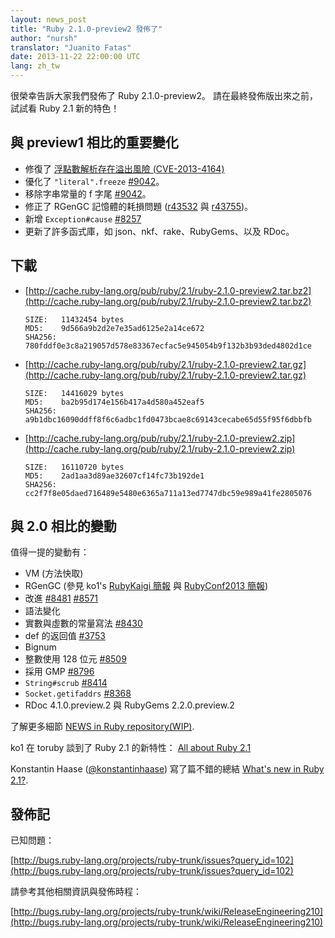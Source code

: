 ```yaml
---
layout: news_post
title: "Ruby 2.1.0-preview2 發佈了"
author: "nursh"
translator: "Juanito Fatas"
date: 2013-11-22 22:00:00 UTC
lang: zh_tw
---
```


很榮幸告訴大家我們發佈了 Ruby 2.1.0-preview2。
請在最終發佈版出來之前，試試看 Ruby 2.1 新的特色！

## 與 preview1 相比的重要變化

* 修復了 [浮點數解析存在溢出風險 (CVE-2013-4164)](https://www.ruby-lang.org/zh_tw/news/2013/11/22/heap-overflow-in-floating-point-parsing-cve-2013-4164/)
* 優化了 `"literal".freeze` [#9042](https://bugs.ruby-lang.org/issues/9042)。
* 移除字串常量的 f 字尾 [#9042](https://bugs.ruby-lang.org/issues/9042)。
* 修正了 RGenGC 記憶體的耗損問題 ([r43532](http://svn.ruby-lang.org/cgi-bin/viewvc.cgi?view=rev&revision=43532) 與 [r43755](http://svn.ruby-lang.org/cgi-bin/viewvc.cgi?view=rev&revision=43755))。
* 新增 `Exception#cause` [#8257](https://bugs.ruby-lang.org/issues/8257)
* 更新了許多函式庫，如 json、nkf、rake、RubyGems、以及 RDoc。

## 下載

* [http://cache.ruby-lang.org/pub/ruby/2.1/ruby-2.1.0-preview2.tar.bz2](http://cache.ruby-lang.org/pub/ruby/2.1/ruby-2.1.0-preview2.tar.bz2)

      SIZE:   11432454 bytes
      MD5:    9d566a9b2d2e7e35ad6125e2a14ce672
      SHA256: 780fddf0e3c8a219057d578e83367ecfac5e945054b9f132b3b93ded4802d1ce

* [http://cache.ruby-lang.org/pub/ruby/2.1/ruby-2.1.0-preview2.tar.gz](http://cache.ruby-lang.org/pub/ruby/2.1/ruby-2.1.0-preview2.tar.gz)

      SIZE:   14416029 bytes
      MD5:    ba2b95d174e156b417a4d580a452eaf5
      SHA256: a9b1dbc16090ddff8f6c6adbc1fd0473bcae8c69143cecabe65d55f95f6dbbfb

* [http://cache.ruby-lang.org/pub/ruby/2.1/ruby-2.1.0-preview2.zip](http://cache.ruby-lang.org/pub/ruby/2.1/ruby-2.1.0-preview2.zip)

      SIZE:   16110720 bytes
      MD5:    2ad1aa3d89ae32607cf14fc73b192de1
      SHA256: cc2f7f8e05daed716489e5480e6365a711a13ed7747dbc59e989a41fe2805076

## 與 2.0 相比的變動

值得一提的變動有：

* VM (方法快取)
* RGenGC (參見 ko1's [RubyKaigi 簡報](http://rubykaigi.org/2013/talk/S73) 與 [RubyConf2013 簡報](http://www.atdot.net/~ko1/activities/rubyconf2013-ko1_pub.pdf))
* 改進 [#8481](https://bugs.ruby-lang.org/issues/8481) [#8571](https://bugs.ruby-lang.org/issues/8571)
* 語法變化
 * 實數與虛數的常量寫法 [#8430](https://bugs.ruby-lang.org/issues/8430)
 * def 的返回值 [#3753](https://bugs.ruby-lang.org/issues/3753)
* Bignum
 * 整數使用 128 位元 [#8509](https://bugs.ruby-lang.org/issues/8509)
 * 採用 GMP [#8796](https://bugs.ruby-lang.org/issues/8796)
* `String#scrub` [#8414](https://bugs.ruby-lang.org/issues/8414)
* `Socket.getifaddrs` [#8368](https://bugs.ruby-lang.org/issues/8368)
* RDoc 4.1.0.preview.2 與 RubyGems 2.2.0.preview.2

了解更多細節 [NEWS in Ruby repository(WIP)](https://github.com/ruby/ruby/blob/v2_1_0_preview2/NEWS).

ko1 在 toruby 談到了 Ruby 2.1 的新特性： [All about Ruby 2.1](http://www.atdot.net/~ko1/activities/toruby05-ko1.pdf)

Konstantin Haase ([@konstantinhaase](https://twitter.com/konstantinhaase)) 寫了篇不錯的總結 [What's new in Ruby 2.1?](http://rkh.im/ruby-2.1).

## 發佈記

已知問題：

[http://bugs.ruby-lang.org/projects/ruby-trunk/issues?query_id=102](http://bugs.ruby-lang.org/projects/ruby-trunk/issues?query_id=102)

請參考其他相關資訊與發佈時程：

[http://bugs.ruby-lang.org/projects/ruby-trunk/wiki/ReleaseEngineering210](http://bugs.ruby-lang.org/projects/ruby-trunk/wiki/ReleaseEngineering210)
